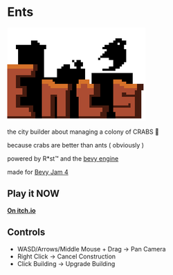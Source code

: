# Ents

![logo](logo.png)

the city builder about managing a colony of CRABS 🦀

because crabs are better than ants ( obviously )

powered by R*st™ and the [bevy engine](https://bevyengine.org/)

made for [Bevy Jam 4](https://itch.io/jam/bevy-jam-4)

## Play it NOW

[**On itch.io**](https://kuviman.itch.io/ents)

## Controls

- WASD/Arrows/Middle Mouse + Drag -> Pan Camera
- Right Click -> Cancel Construction
- Click Building -> Upgrade Building
